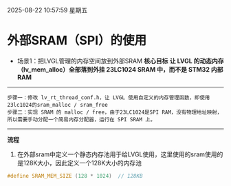 2025-08-22 10:57:59 星期五
# 外部SRAM（SPI）的使用
-  场景1：把LVGL管理的内存空间放到外部SRAM
	**核心目标**
	**让 LVGL 的动态内存（lv_mem_alloc）全部落到外挂 23LC1024 SRAM 中，而不是 STM32 内部RAM**

------------

	步骤一：修改 lv_rt_thread_conf.h，让 LVGL 使用自定义的内存管理函数，即使用23lc1024的sram_malloc / sram_free 
	步骤二：实现 SRAM 的 malloc / free，由于23LC1024是SPI RAM，没有物理地址映射，所以需要手动分配一个简易内存分配器，运行在 SPI SRAM 上。

------------

**流程**
1. 在外部sram中定义一个静态内存池用于给LVGL使用，这里使用的sram使用的是128K大小，因此定义一个128K大小的内存池
```C
#define SRAM_MEM_SIZE (128 * 1024)  // 128KB
```





